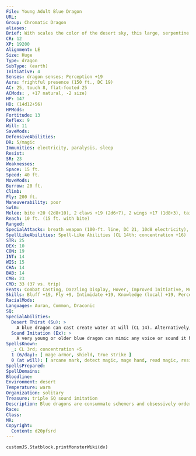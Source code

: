 ```yaml
---
File: Young Adult Blue Dragon
URL: 
Group: Chromatic Dragon
aliases: 
Brief: With scales the color of the desert sky, this large, serpentine dragon moves with an unsettling grace.
CR: 12
XP: 19200
Alignment: LE
Size: Huge
Type: dragon
SubType: (earth)
Initiative: 4
Senses: dragon senses; Perception +19
Aura: frightful presence (150 ft., DC 19)
AC: 25, touch 8, flat-footed 25
ACMods: , +17 natural, -2 size)
HP: 147
HD: (14d12+56)
HPMods: 
Fortitude: 13
Reflex: 9
Will: 11
SaveMods: 
DefensiveAbilities: 
DR: 5/magic
Immunities: electricity, paralysis, sleep
Resist: 
SR: 23
Weaknesses: 
Space: 15 ft.
Speed: 40 ft.
MoveMods: 
Burrow: 20 ft.
Climb: 
Fly: 200 ft.
Maneuverability: poor
Swim: 
Melee: bite +20 (2d8+10), 2 claws +19 (2d6+7), 2 wings +17 (1d8+3), tail slap +17 (2d6+10)
Reach: 10 ft. (15 ft. with bite)
Ranged: 
SpecialAttacks: breath weapon (100-ft. line, DC 21, 10d8 electricity), crush (Small creatures, DC 21, 2d8+10), desert thirst (DC 21)
SpellLikeAbilities: Spell-Like Abilities (CL 14th; concentration +16)  At will-ghost sound (DC 12), minor image (DC 14)
STR: 25
DEX: 10
CON: 19
INT: 14
WIS: 15
CHA: 14
BAB: 14
CMB: 23
CMD: 33 (37 vs. trip)
Feats: Combat Casting, Dazzling Display, Hover, Improved Initiative, Multiattack, Shatter Defenses, Weapon Focus (bite)
Skills: Bluff +19, Fly +9, Intimidate +19, Knowledge (local) +19, Perception +19, Spellcraft +19, Stealth +9, Survival +19
RacialMods: 
Languages: Auran, Common, Draconic
SQ: 
SpecialAbilities:
  Desert Thirst (Su): >
    A blue dragon can cast create water at will (CL 14). Alternatively, it can destroy an equal amount of liquid in a 10-foot burst. Unattended liquids are instantly reduced to sand. Liquid-based magic items (such as potions) and items in a creature's possession must succeed on a Will save (DC 21) or be destroyed.
  Sound Imitation (Ex): >
    A very young or older blue dragon can mimic any voice or sound it has heard by making a successful Bluff check against a listener's Sense Motive check.
SpellsKnown:
  _: CL 3rd; concentration +5
  1 (6/day): [ mage armor, shield, true strike ]
  0 (at will): [ arcane mark, detect magic, mage hand, read magic, resistance ]
SpellsPrepared: 
SpellDomains: 
Bloodline: 
Environment: desert
Temperature: warm
Organization: solitary
Treasure: triple SQ sound imitation
Description: Blue dragons are consummate schemers and obsessively orderly. In combat, blue dragons prefer to surprise foes if possible, and are not above retreating if the odds turn against them. They prefer to lair near those that they control, sometimes even within the confines of a city.
Race: 
Class: 
MR: 
Copyright:
  Content: d20pfsrd
---
```

```dataviewjs
customJS.Statblock.printMonsterWiki(dv)
```
